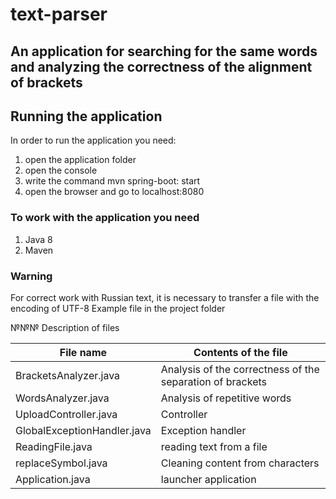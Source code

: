 # text-parser

## An application for searching for the same words and analyzing the correctness of the alignment of brackets

## Running the application
In order to run the application you need:
1. open the application folder
2. open the console
3. write the command mvn spring-boot: start 
4. open the browser and go to localhost:8080

### To work with the application you need
1. Java 8
2. Maven

### Warning
For correct work with Russian text, it is necessary to transfer a file with the encoding of UTF-8
Example file in the project folder

№№№ Description of files

File name              		| Contents of the file
----------------------------|----------------------
BracketsAnalyzer.java  		| Analysis of the correctness of the separation of brackets
WordsAnalyzer.java	   		| Analysis of repetitive words
UploadController.java  		| Controller
GlobalExceptionHandler.java | Exception handler
ReadingFile.java	   		| reading text from a file
replaceSymbol.java 	   		| Cleaning content from characters
Application.java   	   		| launcher application
